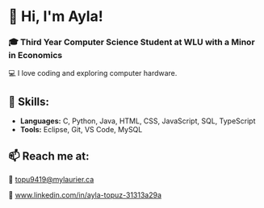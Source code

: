 # 👋 Hi, I'm Ayla!

### 🎓 Third Year Computer Science Student at WLU with a Minor in Economics

💻 I love coding and exploring computer hardware.

## 🔧 Skills:
- **Languages:** C, Python, Java, HTML, CSS, JavaScript, SQL, TypeScript
- **Tools:** Eclipse, Git, VS Code, MySQL

## 📫 Reach me at:
📧 [topu9419@mylaurier.ca](mailto:topu9419@mylaurier.ca)

🔗 www.linkedin.com/in/ayla-topuz-31313a29a

